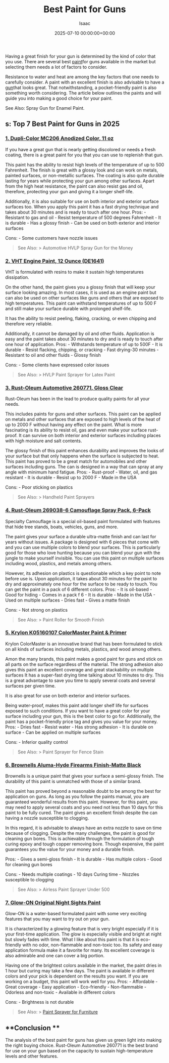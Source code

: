 ﻿---
title: Best Paint for Guns
description: Having a great finish for your gun is determined by the kind of color that you use. There are several best paint for guns available in the market but...
slug: /best-paint-for-guns/
date: 2025-07-10 00:00:00+00:00
lastmod: 2025-07-10 00:00:00+03:00
author: Isaac
categories:
- Paint
tags:
- paint
- gun
layout: post
---

Having a great finish for your gun is determined by the kind of color that you use. There are several best [paint](https://pestpolicy.com/best-automotive-paint-gun-for-beginners/)for guns available in the market but selecting them needs a lot of factors to consider.

Resistance to water and heat are among the key factors that one needs to carefully consider. A paint with an excellent finish is also advisable to have a [gun](https://pestpolicy.com/best-heat-gun-for-removing-paint/)that looks great. That notwithstanding, a pocket-friendly paint is also something worth considering. The article below outlines the paints and will guide you into making a good choice for your paint.

See Also: Spray Gun for Enamel Paint.

##  **s: Top 7 Best Paint for Guns in 2025**

###  [1. Dupli-Color MC206 Anodized Color, 11 oz](https://www.amazon.com/dp/B00295T4JW/?tag=p-policy-20)

If you have a great gun that is nearly getting discolored or needs a fresh coating, there is a great paint for you that you can use to replenish that gun.

This paint has the ability to resist high levels of the temperature of up to 500 Fahrenheit. The finish is great with a glossy look and can work on metals, painted surfaces, or non-metallic surfaces. The coating is also quite durable lasting for years while protecting your gun among other surfaces. Apart from the high heat resistance, the paint can also resist gas and oil, therefore, protecting your gun and giving it a longer shelf-life.

Additionally, it is also suitable for use on both interior and exterior surface surfaces too. When you apply this paint it has a fast drying technique and takes about 30 minutes and is ready to touch after one hour. Pros: - Resistant to gas and oil - Resist temperature of 500 degrees Fahrenheit - It is durable - Has a glossy finish - Can be used on both exterior and interior surfaces

Cons: - Some customers have nozzle issues

> See Also: > Automotive HVLP Spray Gun for the Money

###  [2. VHT Engine Paint, 12 Ounce (DE1641)](https://www.amazon.com/dp/B000GKAZFE/?tag=p-policy-20)

VHT is formulated with resins to make it sustain high temperatures dissipation.

On the other hand, the paint gives you a glossy finish that will keep your surface looking amazing. In most cases, it is used as an engine paint but can also be used on other surfaces like guns and others that are exposed to high temperatures. This paint can withstand temperatures of up to 500 F and still make your surface durable with prolonged shelf-life.

It has the ability to resist peeling, flaking, cracking, or even chipping and therefore very reliable.

Additionally, it cannot be damaged by oil and other fluids. Application is easy and the paint takes about 30 minutes to dry and is ready to touch after one hour of application. Pros: - Withstands temperature of up to 500F - It is durable - Resist flacking, chipping, or cracking - Fast drying-30 minutes - Resistant to oil and other fluids - Glossy finish

Cons: - Some clients have expressed color issues

> See Also: > HVLP Paint Sprayer for Latex Paint

###  [3. Rust-Oleum Automotive 260771, Gloss Clear](https://www.amazon.com/dp/B006ZLQ0JI/?tag=p-policy-20)

Rust-Oleum has been in the lead to produce quality paints for all your needs.

This includes paints for guns and other surfaces. This paint can be applied on metals and other surfaces that are exposed to high levels of the heat of up to 2000 F without having any effect on the paint. What is more fascinating is its ability to resist oil, gas and even make your surface rust-proof. It can survive on both interior and exterior surfaces including places with high moisture and salt contents.

The glossy finish of this paint enhances durability and improves the looks of your surface but that only happens when the surface is subjected to heat. This paint has proved to be a great match for automobiles and other surfaces including guns. The can is designed in a way that can spray at any angle with minimum hand fatigue. Pros: - Rust-proof - Water, oil, and gas resistant - It is durable - Resist up to 2000 F - Made in the USA

Cons: - Poor sticking on plastics

> See Also: > Handheld Paint Sprayers

###  [4. Rust-Oleum 269038-6 Camouflage Spray Pack, 6-Pack](https://www.amazon.com/dp/B009ROI59I/?tag=p-policy-20)

Specialty Camouflage is a special oil-based paint formulated with features that hide tree stands, boats, vehicles, guns, and more.

The paint gives your surface a durable ultra-matte finish and can last for years without issues. A package is designed with 6 pieces that come with and you can use multiple colors to blend your surfaces. This is particularly good for those who love hunting because you can blend your gun with the jungle to make yourself invisible. You can use this paint on multiple surfaces including wood, plastics, and metals among others.

However, its adhesion on plastics is questionable which a key point to note before use is. Upon application, it takes about 30 minutes for the paint to dry and approximately one hour for the surface to be ready to touch. You can get the paint in a pack of 6 different colors. Pros: - It is oil-based - Good for hiding - Comes in a pack f 6 - It is durable - Made in the USA - Used on multiple surfaces - Dries fast - Gives a matte finish

Cons: - Not strong on plastics

> See Also: > Paint Roller for Smooth Finish

###  [5. Krylon K05160107 ColorMaster Paint & Primer](https://www.amazon.com/dp/B0009XB3VI/?tag=p-policy-20)

Krylon ColorMaster is an innovative brand that has been formulated to stick on all kinds of surfaces including metals, plastics, and wood among others.

Amon the many brands, this paint makes a good paint for guns and stick on all parts on the surface regardless of the material. The strong adhesion also gives this paint an excellent coverage and great stackability on multiple surfaces It has a super-fast drying time talking about 10 minutes to dry. This is a great advantage to save you time to apply several coats and several surfaces per given time.

It is also great for use on both exterior and interior surfaces.

Being water-proof, makes this paint add longer shelf life for surfaces exposed to such conditions. If you want to have a great color for your surface including your gun, this is the best color to go for. Additionally, the paint has a pocket-friendly price tag and gives you value for your money. Pros: - Dries fast - Resist water - Has strong adhesion - It is durable on surface - Can be applied on multiple surfaces

Cons: - Inferior quality control

> See Also: > Paint Sprayer for Fence Stain

###  [6. Brownells Aluma-Hyde Firearms Finish-Matte Black](https://www.amazon.com/dp/B00XCZUBAY/?tag=p-policy-20)

Brownells is a unique paint that gives your surface a semi-glossy finish. The durability of this paint is unmatched with those of a similar brand.

This paint has proved beyond a reasonable doubt to be among the best for application on guns. As long as you follow the paints manual, you are guaranteed wonderful results from this paint. However, for this paint, you may need to apply several coats and you need not less than 10 days for this paint to be fully cured. The paint gives an excellent finish despite the can having a nozzle susceptible to clogging.

In this regard, it is advisable to always have an extra nozzle to save on time because of clogging. Despite the many challenges, the paint is good for cleaning gun bores. This is achievable through the formulation of tough curing epoxy and tough copper removing bore. Though expensive, the paint guarantees you the value for your money and a durable finish.

Pros: - Gives a semi-gloss finish - It is durable - Has multiple colors - Good for cleaning gun bores

Cons: - Needs multiple coatings - 10 days Curing time - Nozzles susceptible to clogging

> See Also: > Airless Paint Sprayer Under 500

###  [7. Glow-ON Original Night Sights Paint](https://www.amazon.com/dp/B004K56TS8/?tag=p-policy-20)

Glow-ON is a water-based formulated paint with some very exciting features that you may want to try out on your gun.

It is characterized by a glowing feature that is very bright especially if it is your first-time application. The glow is especially visible and bright at night but slowly fades with time. What I like about this paint is that it is eco-friendly with no odor, non-flammable and non-toxic too. Its safety and easy application formula make it a favorite for many. Its excellent coverage is also admirable and one can cover a big portion.

Having one of the brightest colors available in the market, the paint dries in 1 hour but curing may take a few days. The paint is available in different colors and your pick is dependent on the results you want. If you are working on a budget, this paint will work well for you. Pros: - Affordable - Great coverage - Easy application - Eco-friendly - Non-flammable - Odorless and non-toxic - Available in different colors

Cons: - Brightness is not durable

> See Also: > [Paint Sprayer for Furniture](https://pestpolicy.com/best-paint-sprayer-for-furniture/)

##  **Conclusion **

The analysis of the best paint for guns has given us green light into making the right buying choice. Rust-Oleum Automotive 260771 is the best brand for use on your gun based on the capacity to sustain high-temperature levels and other features.

